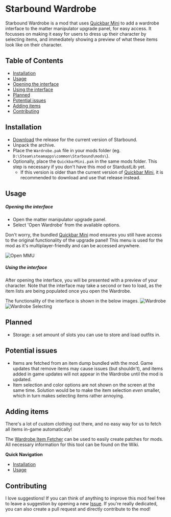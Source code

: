 # Starbound Wardrobe
Starbound Wardrobe is a mod that uses [Quickbar Mini][qbm] to add a wardrobe interface to the matter manipulator upgrade panel, for easy access. It focusses on making it easy for users to dress up their character by selecting items, and immediately showing a preview of what these items look like on their character.

## Table of Contents
- [Installation](#installation)
- [Usage](#usage)
 - [Opening the interface](#opening-the-interface)
 - [Using the interface](#using-the-interface)
- [Planned](#planned)
- [Potential issues](#potential-issues)
- [Adding items](#adding-items)
- [Contributing](#contributing)

## Installation
* [Download](https://github.com/Silverfeelin/Starbound-Wardrobe/releases) the release for the current version of Starbound.
* Unpack the archive.
* Place the `Wardrobe.pak` file in your mods folder (eg. `D:\Steam\steamapps\common\Starbound\mods\`).
* Optionally, place the `QuickbarMini.pak` in the same mods folder. This step is necessary if you don't have this mod or StardustLib yet.
  * If this version is older than the current version of [Quickbar Mini][qbmRelease], it is recommended to download and use that release instead.

## Usage
##### Opening the interface
* Open the matter manipulator upgrade panel.
* Select 'Open Wardrobe' from the available options.

Don't worry, the bundled [Quickbar Mini][qbm] mod ensures you still have access to the original functionality of the upgrade panel! This menu is used for the mod as it's multiplayer-friendly and can be accessed anywhere.

![Open MMU](https://raw.githubusercontent.com/Silverfeelin/Starbound-Wardrobe/master/readme/openInterface.png "Open the matter manipulator upgrade panel")

##### Using the interface
After opening the interface, you will be presented with a preview of your character. Note that the interface may take a second or two to load, as the item lists are being populated once you open the Wardrobe.

The functionality of the interface is shown in the below images.
![Wardrobe](https://raw.githubusercontent.com/Silverfeelin/Starbound-Wardrobe/master/readme/wardrobe.png "Wardrobe interface")
![Wardrobe Selecting](https://raw.githubusercontent.com/Silverfeelin/Starbound-Wardrobe/master/readme/wardrobeSelecting.png "Selecting items")

## Planned
* Storage: a set amount of slots you can use to store and load outfits in.

## Potential issues
* Items are fetched from an item dump bundled with the mod. Game updates that remove items may cause issues (but shouldn't), and items added in game updates will not appear in the Wardrobe until the mod is updated.
* Item selection and color options are not shown on the screen at the same time. Solution would be to make the item selection *even* smaller, which in turn makes selecting items rather annoying.

## Adding items
There's a lot of custom clothing out there, and no easy way for us to fetch all items in-game automatically!

The [Wardrobe Item Fetcher](https://github.com/Silverfeelin/Starbound-WardrobeItemFetcher) can be used to easily create patches for mods. All necessary information for this tool can be found on the Wiki.

**Quick Navigation**

 * [Installation](https://github.com/Silverfeelin/Starbound-WardrobeItemFetcher/wiki/Installation)
 * [Usage](https://github.com/Silverfeelin/Starbound-WardrobeItemFetcher/wiki/Usage)

## Contributing
I love suggestions! If you can think of anything to improve this mod feel free to leave a suggestion by opening a new [Issue](https://github.com/Silverfeelin/Starbound-Wardrobe/issues).
If you're really dedicated, you can also create a pull request and directly contribute to the mod!

[qbm]:https://github.com/Silverfeelin/Starbound-Quickbar-Mini
[qbmRelease]:https://github.com/Silverfeelin/Starbound-Quickbar-Mini/releases
